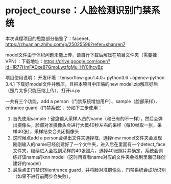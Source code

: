 # project_course：人脸检测识别门禁系统
本次课程项目的思路部分借鉴了：facenet、https://zhuanlan.zhihu.com/p/25025596?refer=shanren7

model文件由于体积问题未能上传，请自行下载后解压在项目文件夹（需要挂VPN）：下载地址：https://drive.google.com/open?id=1R77HmFADxe87GmoLwzfgMu_HY0IhcyBz

项目使用说明：
开发环境：tensorflow-gpu1.4.0+ python3.6 +opencv-python 3.4.1
下载好model文件并解压，且把本项目中压缩的new model.zip解压好后（照片太多只能压缩上传），打开ui.py

一共有三个功能，add a person（门禁系统增加用户）、sample（脸部采样）、entrance guard（门禁系统），分如下三步使用：
1.  首先使用sample！键盘输入采样人员的name（和已有的不一样），然后会弹出摄像头，脸部对准摄像头会进行大概40秒左右的采样（每10帧取一张，采样40张），采样结束会关闭摄像头
2.  这时候点add a person会弹出文件夹选择框，选择new model文件夹会发现刚刚输入的name已经创建好了一个文件夹，进入后在里面有一个detect_face文件夹，继续进入会找到采样的40张照片，选择40张照片并确定，系统会训练好该name的knn model（这时再查看name对应的文件夹会找到里面已经创建好的model）
3.  最后点击门禁识别entrance guard，并将脸对准摄像头，门禁系统会成功识别（如果不进行前两步会失败）。

